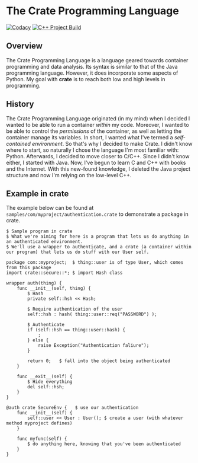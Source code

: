 # The Crate Programming Language

[![Codacy](https://github.com/silas-wr/crate/actions/workflows/github-code-scanning/codeql/badge.svg)](https://github.com/silas-wr/crate/actions/workflows/github-code-scanning/codacy.yml) [![C++ Project Build](https://github.com/silas-wr/crate/actions/workflows/cppbuild.yml/badge.svg)](https://github.com/silas-wr/crate/actions/workflows/cbuild.yml)

## Overview

The Crate Programming Language is a language geared towards container programming and data analysis.
Its syntax is similar to that of the Java programming language. However, it does incorporate some aspects of Python.
My goal with **crate** is to reach both low and high levels in programming.

## History

The Crate Programming Language originated (in my mind) when I decided I wanted to be able to run a container _within_ my code. Moreover, I wanted to be able to control the _permissions_ of the container, as well as letting the container manage its variables. In short, I wanted what I've termed a _self-contained environment_. So that's why I decided to make Crate. I didn't know where to start, so naturally I chose the language I'm most familiar with: Python. Afterwards, I decided to move closer to C/C++. Since I didn't know either, I started with Java. Now, I've begun to learn C and C++ with books and the Internet. With this new-found knowledge, I deleted the Java project structure and now I'm relying on the low-level C++.

## Example in crate

The example below can be found at `samples/com/myproject/authentication.crate` to demonstrate a package in crate.

```
$ Sample program in crate
$ What we're aiming for here is a program that lets us do anything in an authenticated environment.
$ We'll use a wrapper to authenticate, and a crate (a container within our program) that lets us do stuff with our User self.

package com::myproject;  $ thing::user is of type User, which comes from this package
import crate::secure::*; $ import Hash class

wrapper auth(thing) {
    func __init__(self, thing) {
        $ Hash
        private self::hsh << Hash;

        $ Require authentication of the user
        self::hsh : hash( thing::user::req("PASSWORD") );

        $ Authenticate
        if (self::hsh == thing::user::hash) {
            ; 
        } else {
            raise Exception("Authentication faliure");
        }

        return 0;   $ fall into the object being authenticated     
    }

    func __exit__(self) {
        $ Hide everything
        del self::hsh;
    }
}

@auth crate SecureEnv {   $ use our authentication
    func __init__(self) {
        self::user << User : User(); $ create a user (with whatever method myproject defines)
    }

    func myfunc(self) {
        $ do anything here, knowing that you've been authenticated
    }
}
```
